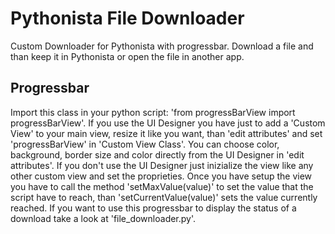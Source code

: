 Pythonista File Downloader
==========================

Custom Downloader for Pythonista with progressbar.
Download a file and than keep it in Pythonista or open the file in another app.

Progressbar
----------- 
Import this class in your python script: 'from progressBarView import progressBarView'. If you use the UI Designer you have just to add a 'Custom View' to your main view, resize it like you want, than 'edit attributes' and set 'progressBarView' in 'Custom View Class'.
You can choose color, background, border size and color directly from the UI Designer in 'edit attributes'.
If you don't use the UI Designer just inizialize the view like any other custom view and set the proprieties.
Once you have setup the view you have to call the method 'setMaxValue(value)' to set the value that the script have to reach, than 'setCurrentValue(value)' sets the value currently reached. If you want to use this progressbar to display the status of a download take a look at 'file_downloader.py'.

